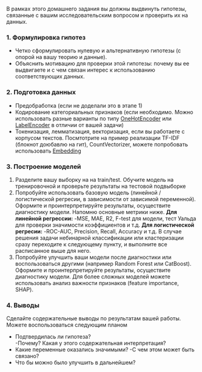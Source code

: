 В рамках этого домашнего задания вы должны выдвинуть гипотезы, связанные с вашим исследовательским вопросом и проверить их на данных.

### 1. Формулировка гипотез

- Четко сформулировать нулевую и альтернативную гипотезы (с опорой на вашу теорию и данные).    
- Объяснить мотивацию для проверки этой гипотезы: почему вы ее выдвигаете и с чем связан интерес к использованию соответствующих данных.
### 2. Подготовка данных

- Предобработка (если не доделали это в этапе 1)
- Кодирование категориальных признаков (если необходимо. Можно использовать разные варианты по типу [OneHotEncoder](https://scikit-learn.org/stable/modules/generated/sklearn.preprocessing.OneHotEncoder.html) или [LabelEncoder](https://scikit-learn.org/stable/modules/generated/sklearn.preprocessing.OneHotEncoder.html) в отличии от вашей задачи)
- Токенизация, лемматизация, векторизация, если вы работаете с корпусом текстов. Посмтотрите на пример реализации TF-IDF (блокнот доюбавлю на гит), CountVectorizer, можете попробовать использовать [Embedding](https://habr.com/ru/companies/otus/articles/787116/)
### 3. Построение моделей

1. Разделите вашу выборку на на train/test. Обучите модель на тренировочной и проверьте результаты на тестовой подвыборке
2. Попробуйте использовать базовую модель (линейной / логистической регресии, в зависимости от зависимой переменной). Оформите и проинтерпретируйте результаты, осуществите диагностику модели. Напомню основные метрики ниже.
**Для линейной регрессии:**
	-MSE, MAE, R2, F-test для модели, тест Уальда для проверки значимости коэффициентов и т.д.
**Для логистической регресии:**
	-ROC-AUC, Precision, Recall, Accuracy и т.д.
	В случае решения задачи небинарной классификации или кластеризации сразу переходите к следующему пункту, и выполните все расписанное выше для него.
3. Попробуйте улучшить ваши модели после диагностики или воспользоваться другими (например Random Forest или CatBoost). Оформите и проинтерпретируйте результаты, осуществите диагностику модели.
Для более сложных моделей можете использовать анализ важности признаков (feature importance, SHAP).
### 4. Выводы
Сделайте содержательные выводы по результатам вашей работы. Можете воспользоваться следующим планом
- Подтвердилась ли гипотеза?    
-Почему? Какая у этого содержательная интерпретация?
- Какие переменные оказались значимыми?
-С чем этом может быть связано?
- Что бы можно было улучшить в дальнейшем?